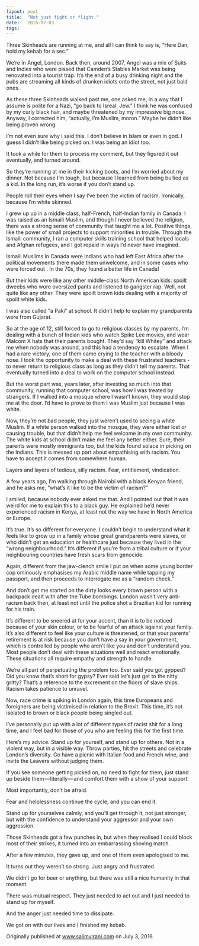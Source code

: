 ```yaml
---
layout: post
title:  "Not just fight or flight."
date:   2016-07-03
tags:   
---
```


Three Skinheads are running at me, and all I can think to say is, “Here Dan, hold my kebab for a sec.”

We’re in Angel, London. Back then, around 2007, Angel was a mix of Suits and Indies who were pissed that Camden’s Stables Market was being renovated into a tourist trap. It’s the end of a busy drinking night and the pubs are streaming all kinds of drunken idiots onto the street, not just bald ones.

As these three Skinheads walked past me, one asked me, in a way that I assume is polite for a Nazi, “go back to Isreal, Jew.” I think he was confused by my curly black hair, and maybe threatened by my impressive big nose. Anyway, I corrected him, “actually, I’m Muslim, moron.” Maybe he didn’t like being proven wrong.

I’m not even sure why I said this. I don’t believe in Islam or even in god. I guess I didn’t like being picked on. I was being an idiot too.

It took a while for them to process my comment, but they figured it out eventually, and turned around.

So they’re running at me in their kicking boots, and I’m worried about my dinner. Not because I’m tough, but because I learned from being bullied as a kid. In the long run, it’s worse if you don’t stand up.

People roll their eyes when I say I’ve been the victim of racism. Ironically, because I’m white skinned.

I grew up up in a middle class, half-French, half-Indian family in Canada. I was raised as an Ismaili Muslim, and though I never believed the religion, there was a strong sense of community that taught me a lot. Positive things, like the power of small projects to support minorities in trouble. Through the Ismaili community, I ran a computer skills training school that helped locals and Afghan refugees, and I got repaid in ways I’d never have imagined.

Ismaili Muslims in Canada were Indians who had left East Africa after the political movements there made them unwelcome, and in some cases who were forced out . In the 70s, they found a better life in Canada!

But their kids were like any other middle-class North American kids: spoilt dweebs who wore oversized pants and listened to gangster rap. Well, not quite like any other. They were spoilt brown kids dealing with a majority of spoilt white kids.

I was also called “a Paki” at school. It didn’t help to explain my grandparents were from Gujarat.

So at the age of 12, still forced to go to religious classes by my parents, I’m dealing with a bunch of Indian kids who watch Spike Lee movies, and wear Malcom X hats that their parents bought. They’d say “kill Whitey” and attack me when nobody was around, and this had a tendency to escalate. When I had a rare victory, one of them came crying to the teacher with a bloody nose. I took the opportunity to make a deal with these frustrated teachers - to never return to religious class as long as they didn’t tell my parents. That eventually turned into a deal to work on the computer school instead.

But the worst part was, years later, after investing so much into that community, running that computer school, was how I was treated by strangers. If I walked into a mosque where I wasn’t known, they would stop me at the door. I’d have to prove to them I was Muslim just because I was white.

Now, they’re not bad people, they just weren’t used to seeing a white Muslim. If a white person walked into the mosque, they were either lost or causing trouble, but that didn’t help me feel welcome in my own community. The white kids at school didn’t make me feel any better either. Sure, their parents were mostly immigrants too, but the kids found solace in picking on the Indians. This is messed up part about empathising with racism. You have to accept it comes from somewhere human.

Layers and layers of tedious, silly racism. Fear, entitlement, vindication.

A few years ago, I’m walking through Nairobi with a black Kenyan friend, and he asks me, “what’s it like to be the victim of racism?”

I smiled, because nobody ever asked me that. And I pointed out that it was weird for me to explain this to a black guy. He explained he’d never experienced racism in Kenya, at least not the way we have in North America or Europe.

It’s true. It’s so different for everyone. I couldn’t begin to understand what it feels like to grow up in a family whose great grandparents were slaves, or who didn’t get an education or healthcare just because they lived in the “wrong neighbourhood.” It’s different if you’re from a tribal culture or if your neighbouring countries have fresh scars from genocide.

Again, different from the jaw-clench smile I put on when some young border cop ominously emphasises my Arabic middle name while tapping my passport, and then proceeds to interrogate me as a “random check.”

And don’t get me started on the dirty looks every brown person with a backpack dealt with after the Tube bombings. London wasn’t very anti-racism back then, at least not until the police shot a Brazilian kid for running for his train.

It’s different to be sneered at for your accent, than it is to be noticed because of your skin colour, or to be fearful of an attack against your family. It’s also different to feel like your culture is threatened, or that your parents’ retirement is at risk because you don’t have a say in your government, which is controlled by people who aren’t like you and don’t understand you. Most people don’t deal with these situations well and react emotionally. These situations all require empathy and strength to handle.

We’re all part of perpetuating the problem too. Ever said you got gypped? Did you know that’s short for gypsy? Ever said let’s just get to the nitty gritty? That’s a reference to the excrement on the floors of slave ships. Racism takes patience to unravel.

Now, race crime is spiking in London again, this time Europeans and foreigners are being victimised in relation to the Brexit. This time, it’s not isolated to brown or black people being singled out.

I’ve personally put up with a lot of different types of racist shit for a long time, and I feel bad for those of you who are feeling this for the first time.

Here’s my advice. Stand up for yourself, and stand up for others. Not in a violent way, but in a visible way. Throw parties, hit the streets and celebrate London’s diversity. Go have a picnic with Italian food and French wine, and invite the Leavers without judging them.

If you see someone getting picked on, no need to fight for them, just stand up beside them — literally — and comfort them with a show of your support.

Most importantly, don’t be afraid.

Fear and helplessness continue the cycle, and you can end it.

Stand up for yourselves calmly, and you’ll get through it, not just stronger, but with the confidence to understand your aggressor and your own aggression.

Those Skinheads got a few punches in, but when they realised I could block most of their strikes, it turned into an embarrassing shoving match.

After a few minutes, they gave up, and one of them even apologised to me.

It turns out they weren’t so strong. Just angry and frustrated.

We didn’t go for beer or anything, but there was still a nice humanity in that moment.

There was mutual respect. They just needed to act out and I just needed to stand up for myself.

And the anger just needed time to dissipate.

We got on with our lives and I finished my kebab.







Originally published at www.salimvirani.com on July 3, 2016.
